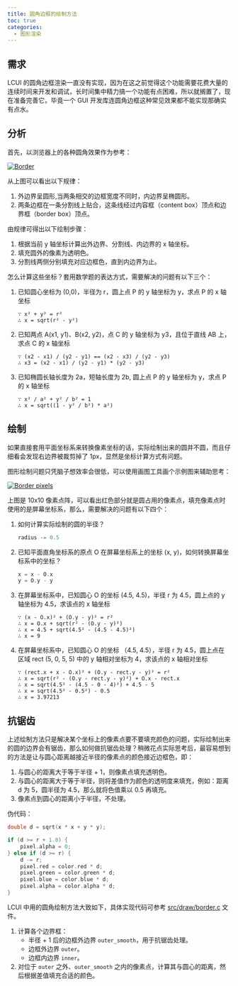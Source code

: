 ```yaml
---
title: 圆角边框的绘制方法
toc: true
categories:
  - 图形渲染
---
```

## 需求
LCUI 的圆角边框渲染一直没有实现，因为在这之前觉得这个功能需要花费大量的连续时间来开发和调试，长时间集中精力搞一个功能有点困难，所以就搁置了，现在准备完善它，毕竟一个 GUI 开发库连圆角边框这种常见效果都不能实现那确实有点水。

## 分析

首先，以浏览器上的各种圆角效果作为参考：

[![Border](/static/images/devlog/20190803213503.png "Border")](/static/images/devlog/20190803213503.png)

从上图可以看出以下规律：

1. 外边界呈圆形,当两条相交的边框宽度不同时，内边界呈椭圆形。
1. 两条边框在一条分割线上贴合，这条线经过内容框（content box）顶点和边界框（border box）顶点。

由规律可得出以下绘制步骤：

1. 根据当前 y 轴坐标计算出外边界、分割线、内边界的 x 轴坐标。
1. 填充圆外的像素为透明色。
1. 分割线两侧分别填充对应边框色，直到内边界为止。

怎么计算这些坐标？套用数学题的表达方式，需要解决的问题有以下三个：

1. 已知圆心坐标为 (0,0)，半径为 r，圆上点 P 的 y 轴坐标为 y，求点 P 的 x 轴坐标

    ``` text
    ∵ x² + y² = r²
    ∴ x = sqrt(r² - y²)
    ```

1. 已知两点 A(x1, y1)、B(x2, y2)，点 C 的 y 轴坐标为 y3，且位于直线 AB 上，求点 C 的 x 轴坐标

    ``` text
    ∵ (x2 - x1) / (y2 - y1) == (x2 - x3) / (y2 - y3)
    ∴ x3 = (x2 - x1) / (y2 - y1) * (y2 - y3)
    ```

1. 已知椭圆长轴长度为 2a，短轴长度为 2b, 圆上点 P 的 y 轴坐标为 y，求点 P 的 x 轴坐标

    ``` text
    ∵ x² / a² + y² / b² = 1
    ∴ x = sqrt((1 - y² / b²) * a²)
    ```

## 绘制

如果直接套用平面坐标系来转换像素坐标的话，实际绘制出来的圆并不圆，而且仔细看会发现右边界被裁剪掉了 1px，显然是坐标计算方式有问题。

图形绘制问题只凭脑子想效率会很低，可以使用画图工具画个示例图来辅助思考：

[![Border pixels](/static/images/devlog/201908252020.png "Border pixels")](/static/images/devlog/201908252020.png)

上图是 10x10 像素点阵，可以看出红色部分就是圆占用的像素点，填充像素点时使用的是屏幕坐标系，那么，需要解决的问题有以下四个：

1. 如何计算实际绘制的圆的半径？

    ``` c
    radius -= 0.5
    ```

1. 已知平面直角坐标系的原点 O 在屏幕坐标系上的坐标 (x, y)，如何转换屏幕坐标系中的坐标？

    ``` c
    x = x - O.x
    y = O.y - y
    ```

1. 在屏幕坐标系中，已知圆心 O 的坐标 (4.5, 4.5)，半径 r 为 4.5，圆上点的 y 轴坐标为 4.5，求该点的 x 轴坐标

    ``` text
    ∵ (x - O.x)² + (O.y - y)² = r²
    ∴ x = O.x + sqrt(r² - (O.y - y)²)
    ∴ x = 4.5 + sqrt(4.5² - (4.5 - 4.5)²)
    ∴ x = 9
    ```

1. 在屏幕坐标系中，已知圆心 O 的坐标 （4.5, 4.5），半径 r 为 4.5，圆上点在区域 rect (5, 0, 5, 5) 中的 y 轴相对坐标为 4，求该点的 x 轴相对坐标

    ``` text
    ∵ (rect.x + x - O.x)² + (O.y - rect.y - y)² = r²
    ∴ x = sqrt(r² - (O.y - rect.y - y)²) + O.x - rect.x
    ∴ x = sqrt(4.5² - (4.5 - 0 - 4)²) + 4.5 - 5
    ∴ x = sqrt(4.5² - 0.5²) - 0.5
    ∴ x = 3.97213
    ```

## 抗锯齿

上述绘制方法只是解决某个坐标上的像素点要不要填充颜色的问题，实际绘制出来的圆的边界会有锯齿，那么如何做抗锯齿处理？稍微花点实际思考后，最容易想到的方法是让与圆心距离越接近半径的像素点的颜色接近边框色，即：

1. 与圆心的距离大于等于半径 + 1，则像素点填充透明色。
1. 与圆心的距离大于等于半径，则将差值作为颜色的透明度来填充，例如：距离 d 为 5，圆半径为 4.5，那么就将色值乘以 0.5 再填充。
1. 像素点到圆心的距离小于半径，不处理。

伪代码：

```c
double d = sqrt(x * x + y * y);

if (d >= r + 1.0) {
    pixel.alpha = 0;
} else if (d >= r) {
    d -= r;
    pixel.red = color.red * d;
    pixel.green = color.green * d;
    pixel.blue = color.blue * d;
    pixel.alpha = color.alpha * d;
}
```

LCUI 中用的圆角绘制方法大致如下，具体实现代码可参考 [src/draw/border.c](https://github.com/lc-soft/LCUI/blob/480737bc48ee328aa3eece53339572367c509f17/src/draw/border.c#L80) 文件。

1. 计算各个边界框：
    - 半径 + 1 后的边框外边界 `outer_smooth`，用于抗锯齿处理。
    - 边框外边界 `outer`。
    - 边框内边界 `inner`。
1. 对位于 `outer` 之外、`outer_smooth` 之内的像素点，计算其与圆心的距离，然后根据差值填充合适的颜色。

